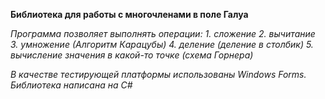**Библиотека для работы с многочленами в поле Галуа**

*Программа позволяет выполнять операции:*
*1. сложение*
*2. вычитание*
*3. умножение (Алгоритм Карацубы)*
*4. деление (деление в столбик)*
*5. вычисление значения в какой-то точке (схема Горнера)*

*В качестве тестирующей платформы использованы Windows Forms.*
*Библиотека написана на C#*
